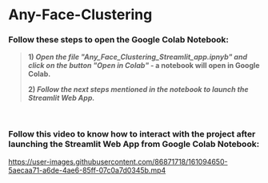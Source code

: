 # Any-Face-Clustering

### Follow these steps to open the Google Colab Notebook:
> **1) *Open the file "Any_Face_Clustering_Streamlit_app.ipnyb" and click on the button "Open in Colab"* - a notebook will open in Google Colab.**
>
> **2) *Follow the next steps mentioned in the notebook to launch the Streamlit Web App.***

<br>

### Follow this video to know how to interact with the project after launching the Streamlit Web App from Google Colab Notebook:

https://user-images.githubusercontent.com/86871718/161094650-5aecaa71-a6de-4ae6-85ff-07c0a7d0345b.mp4
